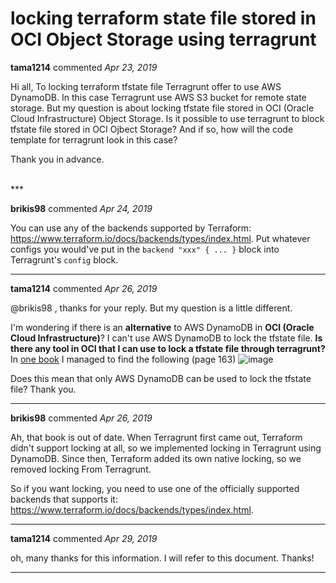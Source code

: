 # locking terraform state file stored in OCI Object Storage using terragrunt

**tama1214** commented *Apr 23, 2019*

Hi all,
To locking terraform tfstate file Terragrunt offer to use AWS DynamoDB. In this case Terragrunt use AWS S3 bucket for remote state storage.  But my question is about locking tfstate file stored in OCI (Oracle Cloud Infrastructure) Object Storage. Is it possible to use terragrunt to block tfstate file stored in OCI Ojbect Storage? And if so, how will the code template for terragrunt look in this case?

Thank you in advance.

<br />
***


**brikis98** commented *Apr 24, 2019*

You can use any of the backends supported by Terraform: https://www.terraform.io/docs/backends/types/index.html. Put whatever configs you would've put in the `backend "xxx" { ... }` block into Terragrunt's `config` block. 
***

**tama1214** commented *Apr 26, 2019*

@brikis98 , thanks for your reply.  But my question is a little different. 

I'm wondering if there is an **alternative** to AWS DynamoDB in **OCI (Oracle Cloud Infrastructure)**? I can't use AWS DynamoDB to lock the tfstate file. **Is there any tool in OCI that I can use to lock a tfstate file through terragrunt?** 
In [one book](https://books.google.by/books?id=I-dDDwAAQBAJ&pg=PA161&lpg=PA161&dq=lock+%3D+%7B+backend+%3D+%22dynamodb%22&source=bl&ots=HTQFz5RJ6U&sig=ACfU3U0dGfomLSIWyBHOdZ9N49XApbECPQ&hl=ru&sa=X&ved=2ahUKEwjK3N2npu3hAhUtzqYKHYiiDUI4ChDoATAEegQICRAB#v=onepage&q=lock%20%3D%20%7B%20backend%20%3D%20%22dynamodb%22&f=false) I managed to find the following (page 163)
![image](https://user-images.githubusercontent.com/47537201/56794603-240ed880-6817-11e9-8ada-a2aaf86b9b93.png)

Does this mean that only AWS DynamoDB can be used to lock the tfstate file?
Thank you.
***

**brikis98** commented *Apr 26, 2019*

Ah, that book is out of date. When Terragrunt first came out, Terraform didn't support locking at all, so we implemented locking in Terragrunt using DynamoDB. Since then, Terraform added its own native locking, so we removed locking From Terragrunt.

So if you want locking, you need to use one of the officially supported backends that supports it: https://www.terraform.io/docs/backends/types/index.html. 
***

**tama1214** commented *Apr 29, 2019*

oh, many thanks for this information. I will refer to this document. Thanks!
***


